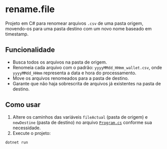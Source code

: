 # rename.file

Projeto em C# para renomear arquivos `.csv` de uma pasta origem, movendo-os para uma pasta destino com um novo nome baseado em timestamp.

## Funcionalidade

- Busca todos os arquivos na pasta de origem.
- Renomeia cada arquivo com o padrão: `yyyyMMdd_HHmm_wallet.csv`, onde `yyyyMMdd_HHmm` representa a data e hora do processamento.
- Move os arquivos renomeados para a pasta de destino.
- Garante que não haja sobrescrita de arquivos já existentes na pasta de destino.

## Como usar

1. Altere os caminhos das variáveis `fileActual` (pasta de origem) e `newDestine` (pasta de destino) no arquivo [`Program.cs`](Program.cs) conforme sua necessidade.
2. Execute o projeto:

```sh
dotnet run
```
